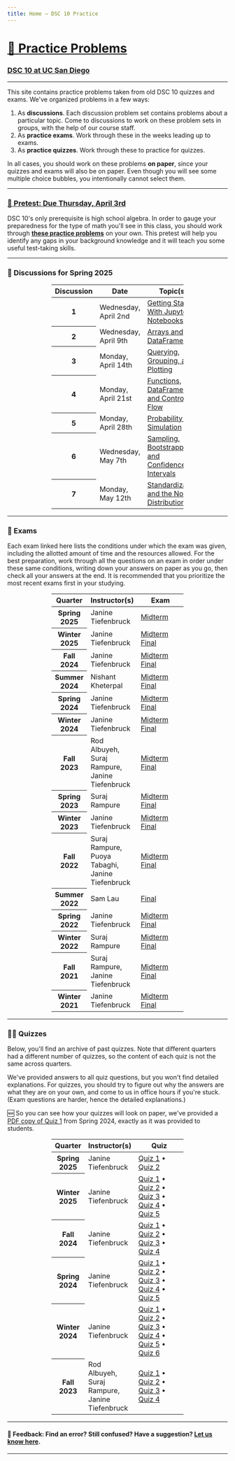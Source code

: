 ```yaml
---
title: Home – DSC 10 Practice
---
```


<h1><a href=''>💪 Practice Problems</a></h1>

<h3><a href='https://dsc10.com'>DSC 10 at UC San Diego</a></h3>

---

This site contains practice problems taken from old DSC 10 quizzes and exams. We've organized problems in a few ways:

1. As **discussions**. Each discussion problem set contains problems about a particular topic. Come to discussions to work on these problem sets in groups, with the help of our course staff.
1. As **practice exams**. Work through these in the weeks leading up to exams.
1. As **practice quizzes**. Work through these to practice for quizzes.

In all cases, you should work on these problems **on paper**, since your quizzes and exams will also be on paper. Even though you will see some multiple choice bubbles, you intentionally cannot select them.

---

### <a href="pretest/index.html">🧮 Pretest: Due Thursday, April 3rd</a>

DSC 10's only prerequisite is high school algebra.
In order to gauge your preparedness for the type of math you'll see
in this class, you should work through <b><a href="pretest/index.html">these practice problems</a></b> on your own. This pretest will help you identify any gaps in your background knowledge and it will teach you some useful test-taking skills.


---

### 💯 Discussions for Spring 2025


<center>
<table class="table" style="width:60%">
    <colgroup>
       <col span="1" style="width: 25%;">
       <col span="1" style="width: 35%;">
       <col span="1" style="width: 40%;">
    </colgroup>
  <thead>
    <tr>
      <th scope="col">Discussion</th>
      <th scope="col">Date</th>
      <th scope="col">Topic(s)</th>
    </tr>
  </thead>
  <tbody>
    <tr>
      <th scope="row">1</th>
      <td>Wednesday, April 2nd</td>
      <td><a href="disc01/index.html">Getting Started With Jupyter Notebooks</a></td>
    </tr>
    <tr>
      <th scope="row">2</th>
      <td>Wednesday, April 9th</td>
      <td><a href="disc02/index.html">Arrays and DataFrames</a></td>
    </tr>
    <tr>
      <th scope="row">3</th>
      <td>Monday, April 14th</td>
      <td><a href="disc03/index.html">Querying, Grouping, and Plotting</a></td>
    </tr>
    <tr>
      <th scope="row">4</th>
      <td>Monday, April 21st</td>
      <td><a href="disc04/index.html">Functions, DataFrames, and Control Flow</a></td>
    </tr>
    <tr>
      <th scope="row">5</th>
      <td>Monday, April 28th</td>
      <td><a href="disc05/index.html">Probability and Simulation</a></td>
    </tr>
    <tr>
      <th scope="row">6</th>
      <td>Wednesday, May 7th</td>
      <td><a href="disc06/index.html">Sampling, Bootstrapping, and Confidence Intervals</a></td>
    </tr>
    <tr>
      <th scope="row">7</th>
      <td>Monday, May 12th</td>
      <td><a href="disc07/index.html">Standardization and the Normal Distribution</a></td>
    </tr>
<!--    
    <tr>
      <th scope="row">4</th>
      <td>Monday, January 27th</td>
      <td><a href="disc04/index.html">Histograms and Functions</a></td>
    </tr>
    <tr>
      <th scope="row">5</th>
      <td>Wednesday, January 29th</td>
      <td><a href="disc05/index.html">Functions, Merging, and Control Flow</a></td>
    </tr>
    <tr>
      <th scope="row">6</th>
      <td>Monday, February 3rd</td>
      <td><a href="disc06/index.html">Probability and Simulation</a></td>
    </tr>
    <tr>
      <th scope="row">7</th>
      <td>Wednesday, February 12th</td>
      <td><a href="disc07/index.html">Sampling, Bootstrapping, and Confidence Intervals</a></td>
    </tr>
    <tr>
      <th scope="row">8</th>
      <td>Wednesday, February 19th</td>
      <td><a href="disc08/index.html">Standardization and The Normal Distribution</a></td>
    </tr>
    <tr>
      <th scope="row">9</th>
      <td>Monday, February 24th</td>
      <td><a href="disc09/index.html">The Central Limit Theorem</a></td>
    </tr>
    <tr>
      <th scope="row">10</th>
      <td>Monday, March 3rd</td>
      <td><a href="disc10/index.html">Hypothesis Testing and Permutation Testing</a></td>
    </tr>
    <tr>
      <th scope="row">11</th>
      <td>Monday, March 10th</td>
      <td><a href="disc11/index.html">Regression</a></td>
    </tr>  -->
  </tbody>
</table>
</center> 



---

### 📝 Exams

Each exam linked here lists the conditions under which the exam was given, including the allotted amount of time and the resources allowed. For the best preparation, work through all the questions on an exam in order under these same conditions, writing down your answers on paper as you go, then check all your answers at the end. It is recommended that you prioritize the most recent exams first in your studying.

<center>
<table class="table" style="width:60%">
    <colgroup>
       <col span="1" style="width: 25%;">
       <col span="1" style="width: 35%;">
       <col span="1" style="width: 40%;">
    </colgroup>
  <thead>
    <tr>
      <th scope="col">Quarter</th>
      <th scope="col">Instructor(s)</th>
      <th scope="col">Exam</th>
    </tr>
  </thead>
  <tbody>
    <tr>
      <th scope="row">Spring 2025</th>
      <td>Janine Tiefenbruck</td>
      <td><a href='sp25-midterm/index.html'>Midterm</a>
      </td>
    </tr>
    <tr>
      <th scope="row">Winter 2025</th>
      <td>Janine Tiefenbruck</td>
      <td><a href='wi25-midterm/index.html'>Midterm</a>
      <br>
      <a href='wi25-final/index.html'>Final</a>
      </td>
    </tr>
    <tr>
      <th scope="row">Fall 2024</th>
      <td>Janine Tiefenbruck</td>
      <td><a href='fa24-midterm/index.html'>Midterm</a>
      <br>
      <a href='fa24-final/index.html'>Final</a>
      </td>
    </tr>
    <tr>
      <th scope="row">Summer 2024</th>
      <td>Nishant Kheterpal</td>
      <td><a href='su24-midterm/index.html'>Midterm</a>
      <br>
      <a href='su24-final/index.html'>Final</a>
      </td>
    </tr>
    <tr>
      <th scope="row">Spring 2024</th>
      <td>Janine Tiefenbruck</td>
      <td><a href='sp24-midterm/index.html'>Midterm</a>
      <br>
      <a href='sp24-final/index.html'>Final</a>
      </td>
    </tr>
    <tr>
      <th scope="row">Winter 2024</th>
      <td>Janine Tiefenbruck</td>
      <td><a href='wi24-midterm/index.html'>Midterm</a>
          <br>
          <a href='wi24-final/index.html'>Final</a>
      </td>
    </tr>
    <tr>
      <th scope="row">Fall 2023</th>
      <td>Rod Albuyeh, Suraj Rampure, Janine Tiefenbruck</td>
      <td><a href='fa23-midterm/index.html'>Midterm</a>
          <br>
          <a href='fa23-final/index.html'>Final</a>
      </td>
    </tr>
    <tr>
      <th scope="row">Spring 2023</th>
      <td>Suraj Rampure</td>
      <td><a href='sp23-midterm/index.html'>Midterm</a><br>
          <a href='sp23-final/index.html'>Final</a></b>
      </td>
    </tr>
    <tr>
      <th scope="row">Winter 2023</th>
      <td>Janine Tiefenbruck</td>
      <td><a href='wi23-midterm/index.html'>Midterm</a>
          <br>
          <a href='wi23-final/index.html'>Final</a>
      </td>
    </tr>
    <tr>
      <th scope="row">Fall 2022</th>
      <td>Suraj Rampure, Puoya Tabaghi, Janine Tiefenbruck</td>
      <td><a href='fa22-midterm/index.html'>Midterm</a>
          <br>
          <a href='fa22-final/index.html'>Final</a>
      </td>
    </tr>
    <tr>
      <th scope="row">Summer 2022</th>
      <td>Sam Lau</td>
      <td><a href='su22-final/index.html'>Final</a>
      </td>
    </tr>
    <tr>
      <th scope="row">Spring 2022</th>
      <td>Janine Tiefenbruck</td>
      <td><a href='sp22-midterm/index.html'>Midterm</a>
          <br>
          <a href='sp22-final/index.html'>Final</a>
      </td>
    </tr>
    <tr>
      <th scope="row">Winter 2022</th>
      <td>Suraj Rampure</td>
      <td><a href='wi22-midterm/index.html'>Midterm</a>
          <br>
          <a href='wi22-final/index.html'>Final</a>
      </td>
    </tr>
    <tr>
      <th scope="row">Fall 2021</th>
      <td>Suraj Rampure, Janine Tiefenbruck</td>
      <td><a href='fa21-midterm/index.html'>Midterm</a>
          <br>
          <a href='fa21-final/index.html'>Final</a>
          </td>
    </tr>
    <tr>
      <th scope="row">Winter 2021</th>
      <td>Janine Tiefenbruck</td>
      <td><a href='wi21-midterm/index.html'>Midterm</a>
          <br>
          <a href='wi21-final/index.html'>Final</a>
      </td>
    </tr>
  </tbody>
</table>
</center>

---

### 🙋‍♀️ Quizzes

Below, you'll find an archive of past quizzes. Note that different quarters had a different number of quizzes, so the content of each quiz is not the same across quarters.

We've provided answers to all quiz questions, but you won't find detailed explanations. For quizzes, you should try to figure out why the answers are what they are on your own, and come to us in office hours if you're stuck. (Exam questions are harder, hence the detailed explanations.)

🆕 So you can see how your quizzes will look on paper, we've provided a [PDF copy of Quiz 1](pdfs/quiz1_sp24.pdf) from Spring 2024, exactly as it was provided to students.

<center>
<table class="table" style="width:60%">
  <colgroup>
    <col span="1" style="width: 25%;">
    <col span="1" style="width: 35%;">
    <col span="1" style="width: 40%;">
  </colgroup>
  <thead>
    <tr>
      <th scope="col">Quarter</th>
      <th scope="col">Instructor(s)</th>
      <th scope="col">Quiz</th>
    </tr>
  </thead>
  <tbody>
    <tr>
      <th scope="row">Spring 2025</th>
      <td>Janine Tiefenbruck</td>
      <td>
        <a href='sp25-quiz1/index.html'>Quiz 1</a> •
        <a href='sp25-quiz2/index.html'>Quiz 2</a>
      </td>
    </tr>
    <tr>
      <th scope="row">Winter 2025</th>
      <td>Janine Tiefenbruck</td>
      <td>
      <a href='wi25-quiz1/index.html'>Quiz 1</a> •
      <a href='wi25-quiz2/index.html'>Quiz 2</a> •
      <a href='wi25-quiz3/index.html'>Quiz 3</a> •
      <a href='wi25-quiz4/index.html'>Quiz 4</a> •
      <a href='wi25-quiz5/index.html'>Quiz 5</a>
      </td>
    </tr>  
    <tr>
      <th scope="row">Fall 2024</th>
      <td>Janine Tiefenbruck</td>
      <td>
        <a href='fa24-quiz1/index.html'>Quiz 1</a> •
        <a href='fa24-quiz2/index.html'>Quiz 2</a> •
        <a href='fa24-quiz3/index.html'>Quiz 3</a> •
        <a href='fa24-quiz4/index.html'>Quiz 4</a>
      </td>
    </tr>
    <tr>
      <th scope="row">Spring 2024</th>
      <td>Janine Tiefenbruck</td>
      <td>
        <a href='sp24-quiz1/index.html'>Quiz 1</a> •
        <a href='sp24-quiz2/index.html'>Quiz 2</a> •
        <a href='sp24-quiz3/index.html'>Quiz 3</a> •
        <a href='sp24-quiz4/index.html'>Quiz 4</a> •
        <a href='sp24-quiz5/index.html'>Quiz 5</a> 
      </td>
    </tr>
    <tr>
      <th scope="row">Winter 2024</th>
      <td>Janine Tiefenbruck</td>
      <td>
        <a href='wi24-quiz1/index.html'>Quiz 1</a> •
        <a href='wi24-quiz2/index.html'>Quiz 2</a> •
        <a href='wi24-quiz3/index.html'>Quiz 3</a> •
        <a href='wi24-quiz4/index.html'>Quiz 4</a> •
        <a href='wi24-quiz5/index.html'>Quiz 5</a> •
        <a href='wi24-quiz6/index.html'>Quiz 6</a> 
      </td>
    </tr>
    <tr>
      <th scope="row">Fall 2023</th>
      <td>Rod Albuyeh, Suraj Rampure, Janine Tiefenbruck</td>
      <td>
        <a href='fa23-quiz1/index.html'>Quiz 1</a> •
        <a href='fa23-quiz2/index.html'>Quiz 2</a> •
        <a href='fa23-quiz3/index.html'>Quiz 3</a> •
        <a href='fa23-quiz4/index.html'>Quiz 4</a>
      </td>
    </tr>
  </tbody>
</table>

</center>

---

#### 👋 Feedback: Find an error? Still confused? Have a suggestion? <a href="https://forms.gle/WZ71FchnXU1K154d7">Let us know here</u></a>.

---
